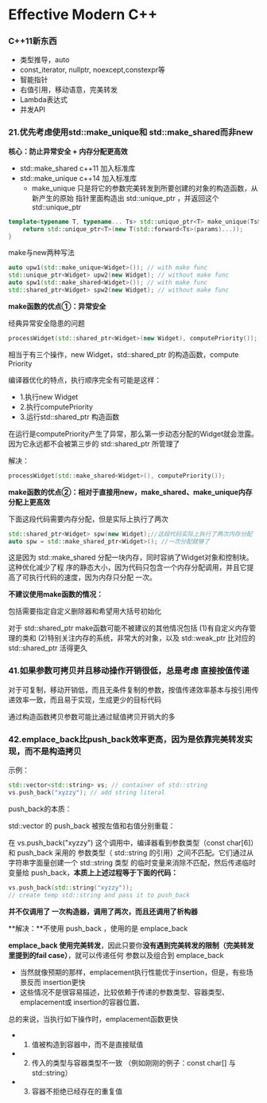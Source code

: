 # Effective Modern C++

### C++11新东西

* 类型推导，auto
* const\_iterator, nullptr, noexcept,constexpr等
* 智能指针
* 右值引⽤，移动语意，完美转发
* Lambda表达式
* 并发API

### 21.优先考虑使用std::make\_unique和 std::make\_shared而非new

**核心：防止异常安全 + 内存分配更高效**

* std::make\_shared c++11 加入标准库
* std::make\_unique c++14 加入标准库
  * make\_unique 只是将它的参数完美转发到所要创建的对象的构造函数，从新产⽣的原始 指针⾥⾯构造出 std::unique\_ptr ，并返回这个 std::unique\_ptr

```cpp
template<typename T, typename... Ts> std::unique_ptr<T> make_unique(Ts&&... params) { 
    return std::unique_ptr<T>(new T(std::forward<Ts>(params)...)); 
}
```

make与new两种写法

```cpp
auto upw1(std::make_unique<Widget>()); // with make func 
std::unique_ptr<Widget> upw2(new Widget); // without make func 
auto spw1(std::make_shared<Widget>()); // with make func 
std::shared_ptr<Widget> spw2(new Widget); // without make func
```

**make函数的优点①：异常安全**

经典异常安全隐患的问题

```cpp
processWidget(std::shared_ptr<Widget>(new Widget), computePriority());
```

相当于有三个操作，new Widget，std::shared\_ptr 的构造函数，compute Priority

编译器优化的特点，执行顺序完全有可能是这样：

* 1.执⾏new Widget
* 2.执行computePriority
* 3.运行std::shared\_ptr 构造函数

在运⾏是computePriority产生了异常，那么第⼀步动态分配的Widget就会泄露。因为它永远都不会被第三步的 std::shared\_ptr 所管理了

解决：

```cpp
processWidget(std::make_shared<Widget>(), computePriority());
```

**make函数的优点②：相对于直接用new，make\_shared、make\_unique内存分配上更高效**

下面这段代码需要内存分配，但是实际上执行了两次

```cpp
std::shared_ptr<Widget> spw(new Widget);//这段代码实际上执行了两次内存分配
auto spw = std::make_shared_ptr<Widget>(); //一次分配就够了
```

这是因为 std::make\_shared 分配⼀块内存，同时容纳了Widget对象和控制块。这种优化减少了程 序的静态⼤小，因为代码只包含⼀个内存分配调⽤，并且它提⾼了可执⾏代码的速度，因为内存只分配 ⼀次。

**不建议使用make函数的情况：**

包括需要指定⾃定义删除器和希望⽤⼤括号初始化 

对于 std::shared\_ptr  make函数可能不被建议的其他情况包括 \(1\)有⾃定义内存管理的类和 \(2\)特别关注内存的系统，⾮常⼤的对象，以及 std::weak\_ptr 比对应的 std::shared\_ptr 活得更久

### 41.如果参数可拷贝并且移动操作开销很低，总是考虑 直接按值传递

对于可复制，移动开销低，而且⽆条件复制的参数，按值传递效率基本与按引⽤传递效率⼀致，而且易于实现，⽣成更少的⽬标代码

通过构造函数拷⻉参数可能⽐通过赋值拷⻉开销⼤的多

### 42.emplace\_back比push\_back效率更高，因为是依靠完美转发实现，而不是构造拷贝

示例：

```cpp
std::vector<std::string> vs; // container of std::string 
vs.push_back("xyzzy"); // add string literal
```

push\_back的本质：

std::vector 的 push\_back 被按左值和右值分别重载：

在 vs.push\_back\("xyzzy"\) 这个调⽤中，编译器看到参数类型（const char\[6\]）和 push\_back 采⽤的 参数类型（ std::string 的引⽤）之间不匹配。它们通过从字符串字⾯量创建⼀个 std::string 类型 的临时变量来消除不匹配，然后传递临时变量给 push\_back，**本质上上述过程等于下面的代码：**

```cpp
vs.push_back(std::string("xyzzy")); 
// create temp std::string and pass it to push_back
```

**并不仅调用了 一次构造器，调用了两次，而且还调用了析构器**

**解决：**不使⽤ push\_back ，使用的是 emplace\_back

**emplace\_back 使用完美转发**，因此只要你**没有遇到完美转发的限制（完美转发里提到的fail case）**，就可以传递任何 参数以及组合到 emplace\_back

* 当然就像预期的那样，emplacement执⾏性能优于insertion，但是，有些场景反而 insertion更快
* 这些情况不是很容易描述，比较依赖于传递的参数类型、容器类型、emplacement或 insertion的容器位置、

总的来说，当执⾏如下操作时，emplacement函数更快 

* 1. 值被构造到容器中，而不是直接赋值
* 2. 传⼊的类型与容器类型不⼀致 （例如刚刚的例子：const char\[\] 与 std::string）
* 3. 容器不拒绝已经存在的重复值

